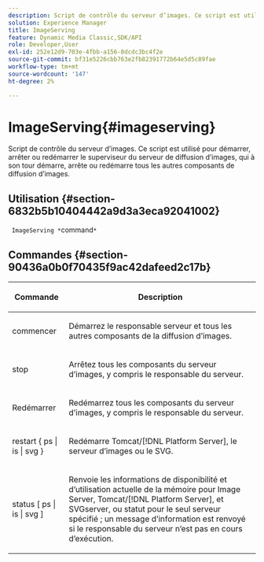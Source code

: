 ```yaml
---
description: Script de contrôle du serveur d’images. Ce script est utilisé pour démarrer, arrêter ou redémarrer le superviseur du serveur de diffusion d’images, qui à son tour démarre, arrête ou redémarre tous les autres composants de diffusion d’images.
solution: Experience Manager
title: ImageServing
feature: Dynamic Media Classic,SDK/API
role: Developer,User
exl-id: 252e12d9-703e-4fbb-a156-8dcdc3bc4f2e
source-git-commit: bf31e5226cbb763e2fb82391772b64e5d5c89fae
workflow-type: tm+mt
source-wordcount: '147'
ht-degree: 2%

---
```


# ImageServing{#imageserving}

Script de contrôle du serveur d’images. Ce script est utilisé pour démarrer, arrêter ou redémarrer le superviseur du serveur de diffusion d’images, qui à son tour démarre, arrête ou redémarre tous les autres composants de diffusion d’images.

## Utilisation {#section-6832b5b10404442a9d3a3eca92041002}

` ImageServing *`command`*`

## Commandes {#section-90436a0b0f70435f9ac42dafeed2c17b}

<table id="table_692C6A043F9747C88929FF20373EC88C"> 
 <thead> 
  <tr> 
   <th colname="col1" class="entry"> <p>Commande </p> </th> 
   <th colname="col2" class="entry"> <p>Description </p> </th> 
  </tr> 
 </thead>
 <tbody> 
  <tr> 
   <td colname="col1"> <p> <span class="codeph"> commencer </span> </p> </td> 
   <td colname="col2"> <p> Démarrez le responsable serveur et tous les autres composants de la diffusion d’images. </p> </td> 
  </tr> 
  <tr> 
   <td colname="col1"> <p> <span class="codeph"> stop </span> </p> </td> 
   <td colname="col2"> <p> Arrêtez tous les composants du serveur d’images, y compris le responsable du serveur. </p> </td> 
  </tr> 
  <tr> 
   <td colname="col1"> <p> <span class="codeph"> Redémarrer </span> </p> </td> 
   <td colname="col2"> <p>Redémarrez tous les composants du serveur d’images, y compris le responsable du serveur. </p> </td> 
  </tr> 
  <tr> 
   <td colname="col1"> <p> <span class="codeph"> restart { ps | is | svg } </span> </p> </td> 
   <td colname="col2"> <p> Redémarre Tomcat/[!DNL Platform Server], le serveur d’images ou le SVG. </p> </td> 
  </tr> 
  <tr> 
   <td colname="col1"> <p> <span class="codeph"> status [ ps | is | svg ] </span> </p> </td> 
   <td colname="col2"> <p>Renvoie les informations de disponibilité et d’utilisation actuelle de la mémoire pour Image Server, Tomcat/[!DNL Platform Server], et SVGserver, ou statut pour le seul serveur spécifié ; un message d’information est renvoyé si le responsable du serveur n’est pas en cours d’exécution. </p> </td> 
  </tr> 
 </tbody> 
</table>
